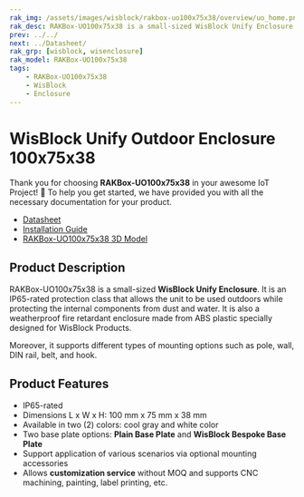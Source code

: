 ```yaml
---
rak_img: /assets/images/wisblock/rakbox-uo100x75x38/overview/uo_home.png
rak_desc: RAKBox-UO100x75x38 is a small-sized WisBlock Unify Enclosure. It is an IP65-rated protection class that allows the unit to be used outdoors while protecting the internal components from dust and water.
prev: ../../
next: ../Datasheet/
rak_grp: [wisblock, wisenclosure]
rak_model: RAKBox-UO100x75x38
tags:
    - RAKBox-UO100x75x38
    - WisBlock
    - Enclosure
---
```


# WisBlock Unify Outdoor Enclosure 100x75x38

Thank you for choosing **RAKBox-UO100x75x38** in your awesome IoT Project! 🎉 To help you get started, we have provided you with all the necessary documentation for your product.

- [Datasheet](../Datasheet/)
- [Installation Guide](../Installation/)
- [RAKBox-UO100x75x38 3D Model](https://downloads.rakwireless.com/3D_File/)

## Product Description
RAKBox-UO100x75x38 is a small-sized **WisBlock Unify Enclosure**. It is an IP65-rated protection class that allows the unit to be used outdoors while protecting the internal components from dust and water. It is also a weatherproof fire retardant enclosure made from ABS plastic specially designed for WisBlock Products. 

Moreover, it supports different types of mounting options such as pole, wall, DIN rail, belt, and hook.

## Product Features
- IP65-rated
- Dimensions L x W x H: 100&nbsp;mm x 75&nbsp;mm x 38&nbsp;mm
- Available in two (2) colors: cool gray and white color
- Two base plate options: **Plain Base Plate** and **WisBlock Bespoke Base Plate**
- Support application of various scenarios via optional mounting accessories
- Allows **customization service** without MOQ and supports CNC machining, painting, label printing, etc.